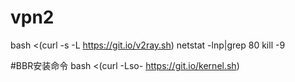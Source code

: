 # vpn2
bash <(curl -s -L https://git.io/v2ray.sh)
netstat -lnp|grep 80
kill -9


#BBR安装命令
bash <(curl -Lso- https://git.io/kernel.sh)
